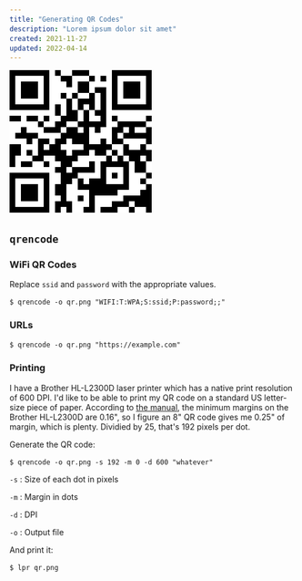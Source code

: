 ```yaml
---
title: "Generating QR Codes"
description: "Lorem ipsum dolor sit amet"
created: 2021-11-27
updated: 2022-04-14
---
```


![QR Code](/static/images/qr.png)

## `qrencode`

### WiFi QR Codes

Replace `ssid` and `password` with the appropriate values.

```shell
$ qrencode -o qr.png "WIFI:T:WPA;S:ssid;P:password;;"
```

### URLs

```shell
$ qrencode -o qr.png "https://example.com"
```

### Printing

I have a Brother HL-L2300D laser printer which has a native print resolution of 600 DPI. I'd like to be able to print my QR code on a standard US letter-size piece of paper. According to [the manual](https://support.brother.com/g/s/id/htmldoc/printer/cv_hll2300d/use/manual/index.html#GUID-1BBF837B-7708-4FCB-8F03-EBC668571B9F_20#KEY=unprintable%20areas), the minimum margins on the Brother HL-L2300D are 0.16", so I figure an 8" QR code gives me 0.25" of margin, which is plenty. Dividied by 25, that's 192 pixels per dot.

Generate the QR code:

```shell
$ qrencode -o qr.png -s 192 -m 0 -d 600 "whatever"
```
`-s`
:   Size of each dot in pixels

`-m`
:   Margin in dots

`-d`
:   DPI

`-o`
:   Output file

And print it:

```shell
$ lpr qr.png
```
